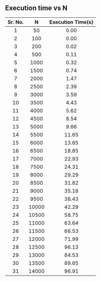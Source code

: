 ## Execution time vs N

| Sr. No.   |      N      |  Execution Time(s) |
|:----------:|:-------------:|:------:|
|1	|50	|0.00|
|2	|100	|0.00|
|3	|200	|0.02|
|4	|500	|0.11|
|5	|1000	|0.32|
|6	|1500	|0.74|
|7	|2000	|1.47|
|8	|2500	|2.39|
|9	|3000	|3.59|
|10	|3500	|4.43|
|11|	4000	|5.62|
|12|	4500	|8.54|
|13|	5000	|9.66|
|14|	5500	|11.65|
|15|	6000	|13.65|
|16|	6500	|18.85|
|17|	7000	|22.93|
|18|	7500	|24.31|
|19|	8000	|29.29|
|20|	8500	|31.82|
|21|	9000	|35.18|
|22|	9500	|38.43|
|23|	10000	|42.29|
|24|	10500	|58.75|
|25|	11000	|63.64|
|26|	11500	|66.53|
|27|	12000	|71.99|
|28|	12500	|96.13|
|29|	13000|	84.53|
|30|	13500	|89.65|
|31|	14000	|96.91|
